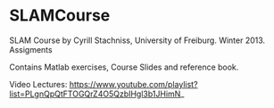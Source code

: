 # SLAMCourse
SLAM Course by Cyrill Stachniss, University of Freiburg. Winter 2013. Assigments

Contains Matlab exercises, Course Slides and reference book.

Video Lectures: https://www.youtube.com/playlist?list=PLgnQpQtFTOGQrZ4O5QzbIHgl3b1JHimN_
